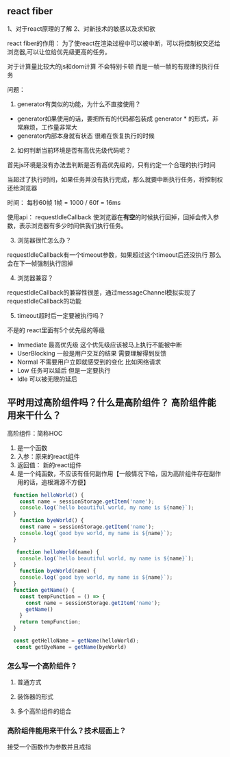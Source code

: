## react fiber
1、对于react原理的了解
2、对新技术的敏感以及求知欲

react fiber的作用： 为了使react在渲染过程中可以被中断，可以将控制权交还给浏览器,可以让位给优先级更高的任务。

对于计算量比较大的js和dom计算 不会特别卡顿 而是一帧一帧的有规律的执行任务

问题：
1. generator有类似的功能，为什么不直接使用？

* generator如果使用的话，要把所有的代码都包装成 generator * 的形式，非常麻烦，工作量非常大
* generator内部本身就有状态 很难在恢复执行的时候


2. 如何判断当前环境是否有高优先级代码呢？

 首先js环境是没有办法去判断是否有高优先级的，只有约定一个合理的执行时间

 当超过了执行时间，如果任务并没有执行完成，那么就要中断执行任务，将控制权还给浏览器

 时间： 每秒60帧 1帧 = 1000 / 60f = 16ms

使用api： requestIdleCallback
 使浏览器在**有空**的时候执行回掉，回掉会传入参数，表示浏览器有多少时间供我们执行任务。



 3. 浏览器很忙怎么办？

 requestIdleCallback有一个timeout参数，如果超过这个timeout后还没执行 那么会在下一帧强制执行回掉


 4. 浏览器兼容？

  requestIdleCallback的兼容性很差，通过messageChannel模拟实现了 requestIdleCallback的功能


5. timeout超时后一定要被执行吗？

不是的 react里面有5个优先级的等级 

* Immediate 最高优先级 这个优先级应该被马上执行不能被中断
* UserBlocking 一般是用户交互的结果 需要理解得到反馈
* Normal 不需要用户立即就感受到的变化 比如网络请求
* Low 任务可以延后 但是一定要执行
* Idle 可以被无限的延后

## 平时用过高阶组件吗？什么是高阶组件？ 高阶组件能用来干什么？

高阶组件：简称HOC 
1. 是一个函数
2. 入参：原来的react组件
3. 返回值： 新的react组件
4. 是一个纯函数，不应该有任何副作用【一般情况下哈，因为高阶组件存在副作用的话，追根溯源不方便】


```js
  function helloWorld() {
    const name = sessionStorage.getItem('name');
    console.log(`hello beautiful world, my name is ${name}`);
  }
    function byeWorld() {
    const name = sessionStorage.getItem('name');
    console.log(`good bye world, my name is ${name}`);
  }
```

```js
   function helloWorld(name) {
    console.log(`hello beautiful world, my name is ${name}`);
  }
    function byeWorld(name) {
    console.log(`good bye world, my name is ${name}`);
  }
  function getName() {
    const tempFunction = () => {
      const name = sessionStorage.getItem('name');
      getName()
    }
    return tempFunction;
  }

  const getHelloName = getName(helloWorld);
   const getByeName = getName(byeWorld)

```

### 怎么写一个高阶组件？

1. 普通方式

2. 装饰器的形式

3. 多个高阶组件的组合

### 高阶组件能用来干什么？技术层面上？

接受一个函数作为参数并且戒指
